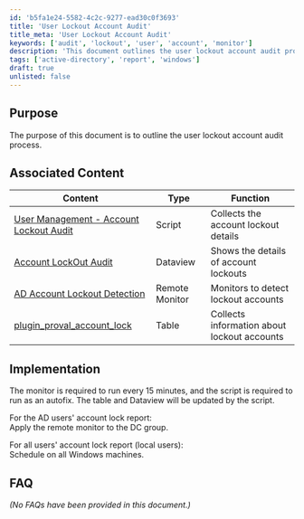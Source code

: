 ```yaml
---
id: 'b5fa1e24-5582-4c2c-9277-ead30c0f3693'
title: 'User Lockout Account Audit'
title_meta: 'User Lockout Account Audit'
keywords: ['audit', 'lockout', 'user', 'account', 'monitor']
description: 'This document outlines the user lockout account audit process, detailing associated content, implementation steps, and best practices for monitoring account lockouts in Active Directory environments.'
tags: ['active-directory', 'report', 'windows']
draft: true
unlisted: false
---
```


## Purpose

The purpose of this document is to outline the user lockout account audit process.

## Associated Content

| Content                                                                 | Type          | Function                              |
|-------------------------------------------------------------------------|---------------|---------------------------------------|
| [User Management - Account Lockout Audit](<./User Management - Account Lockout Audit.md>) | Script        | Collects the account lockout details   |
| [Account LockOut Audit](<../cwa/dataviews/Account LockOut Audit.md>) | Dataview      | Shows the details of account lockouts  |
| [AD Account Lockout Detection](<../cwa/monitors/Account Lockout Detection.md>) | Remote Monitor | Monitors to detect lockout accounts    |
| [plugin_proval_account_lock](<./plugin_proval_account_lock.md>) | Table         | Collects information about lockout accounts |

## Implementation

The monitor is required to run every 15 minutes, and the script is required to run as an autofix. The table and Dataview will be updated by the script.

For the AD users' account lock report:  
Apply the remote monitor to the DC group.

For all users' account lock report (local users):  
Schedule on all Windows machines.

## FAQ

*(No FAQs have been provided in this document.)*

